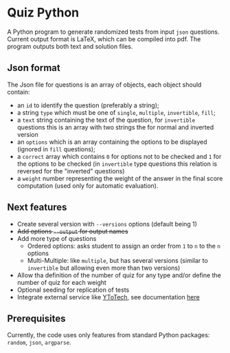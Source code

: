 # Quiz Python

A Python program to generate randomized tests from input `json` questions.
Current output format is LaTeX, which can be compiled into pdf. The program
outputs both text and solution files.

## Json format

The Json file for questions is an array of objects, each object should
contain:
* an `id` to identify the question (preferably a string);
* a string `type` which must be one of `single`, `multiple`, `invertible`, `fill`;
* a `text` string containing the text of the question, for `invertible` questions
this is an array with two strings the for normal and inverted version
* an `options` which is an array containing the options to be displayed (ignored in `fill` questions);
* a `correct` array which contains `0` for options not to be checked and `1` for the
options to be checked (in `invertible` type questions this relation is reversed for the "inverted" questions)
* a `weight` number representing the weight of the answer in the final score computation (used only for automatic evaluation).

## Next features
* Create several version with `--versions` options (default being 1)
* ~~Add options `--output` for output names~~
* Add more type of questions
    * Ordered options: asks student to assign an order from `1` to `n` to the `n` options
    * Multi-Multiple: like `multiple`, but has several versions (similar to `invertible` but allowing even more than two versions)
* Allow tha definition of the number of quiz for any type and/or define the number of quiz for each weight
* Optional seeding for replication of tests
* Integrate external service like [YToTech](https://latex.ytotech.com/), see documentation
[here](https://github.com/YtoTech/latex-on-http)

## Prerequisites

Currently, the code uses only features from standard Python packages: `random`, `json`, `argparse`.

